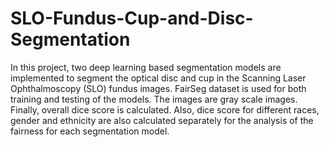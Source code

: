 # SLO-Fundus-Cup-and-Disc-Segmentation

In this project, two deep learning based segmentation models are implemented to segment the optical disc and cup in the Scanning Laser Ophthalmoscopy (SLO) fundus images. FairSeg dataset is used for both training and testing of the models. The images are gray scale images. Finally, overall dice score is calculated. Also, dice score for different races, gender and ethnicity  are also calculated separately for the analysis of the fairness for each segmentation model.
